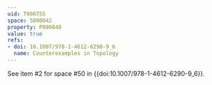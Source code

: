 ```yaml
---
uid: T000755
space: S000042
property: P000040
value: true
refs:
- doi: 10.1007/978-1-4612-6290-9_6
  name: Counterexamples in Topology
---
```


See item #2 for space #50 in {{doi:10.1007/978-1-4612-6290-9_6}}.
